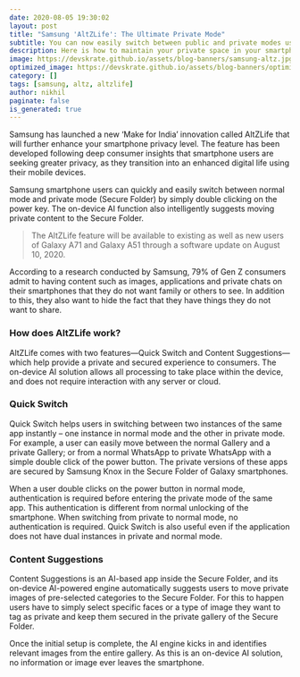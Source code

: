 ```yaml
---
date: 2020-08-05 19:30:02
layout: post
title: "Samsung 'AltZLife': The Ultimate Private Mode"
subtitle: You can now easily switch between public and private modes using AltZLife
description: Here is how to maintain your private space in your smartphone.
image: https://devskrate.github.io/assets/blog-banners/samsung-altz.jpg
optimized_image: https://devskrate.github.io/assets/blog-banners/optimized/samsung-altz.webp
category: []
tags: [samsung, altz, altzlife]
author: nikhil
paginate: false
is_generated: true
---
```


Samsung has launched a new ‘Make for India’ innovation called AltZLife that will further enhance your smartphone privacy level. The feature has been developed following deep consumer insights that smartphone users are seeking greater privacy, as they transition into an enhanced digital life using their mobile devices.

Samsung smartphone users can quickly and easily switch between normal mode and private mode (Secure Folder) by simply double clicking on the power key. The on-device AI function also intelligently suggests moving private content to the Secure Folder.

> The AltZLife feature will be available to existing as well as new users of Galaxy A71 and Galaxy A51 through a software update on August 10, 2020.

According to a research conducted by Samsung, 79% of Gen Z consumers admit to having content such as images, applications and private chats on their smartphones that they do not want family or others to see. In addition to this, they also want to hide the fact that they have things they do not want to share.

### How does AltZLife work?

AltZLife comes with two features—Quick Switch and Content Suggestions—which help provide a private and secured experience to consumers. The on-device AI solution allows all processing to take place within the device, and does not require interaction with any server or cloud.

### Quick Switch

Quick Switch helps users in switching between two instances of the same app instantly – one instance in normal mode and the other in private mode. For example, a user can easily move between the normal Gallery and a private Gallery; or from a normal WhatsApp to private WhatsApp with a simple double click of the power button. The private versions of these apps are secured by Samsung Knox in the Secure Folder of Galaxy smartphones.

When a user double clicks on the power button in normal mode, authentication is required before entering the private mode of the same app. This authentication is different from normal unlocking of the smartphone. When switching from private to normal mode, no authentication is required. Quick Switch is also useful even if the application does not have dual instances in private and normal mode.

### Content Suggestions

Content Suggestions is an AI-based app inside the Secure Folder, and its on-device AI-powered engine automatically suggests users to move private images of pre-selected categories to the Secure Folder. For this to happen users have to simply select specific faces or a type of image they want to tag as private and keep them secured in the private gallery of the Secure Folder.

Once the initial setup is complete, the AI engine kicks in and identifies relevant images from the entire gallery. As this is an on-device AI solution, no information or image ever leaves the smartphone.
